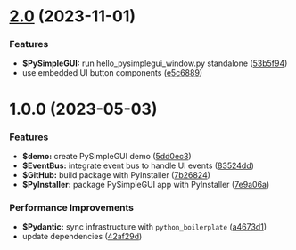 # [2.0](https://github.com/johnnymillergh/pysimplegui_boilerplate/compare/1.0.0...2.0) (2023-11-01)


### Features

* **$PySimpleGUI:** run hello_pysimplegui_window.py standalone ([53b5f94](https://github.com/johnnymillergh/pysimplegui_boilerplate/commit/53b5f9482a97497b6f6af174a84bf7b5389ad1b4))
* use embedded UI button components ([e5c6889](https://github.com/johnnymillergh/pysimplegui_boilerplate/commit/e5c6889ab5c89258d1d92bd296cc8732c7d8b40e))



# 1.0.0 (2023-05-03)


### Features

* **$demo:** create PySimpleGUI demo ([5dd0ec3](https://github.com/johnnymillergh/pysimplegui_boilerplate/commit/5dd0ec3da66dc429638c73883fe760731c9df3d7))
* **$EventBus:** integrate event bus to handle UI events ([83524dd](https://github.com/johnnymillergh/pysimplegui_boilerplate/commit/83524ddddf978e8e9964e1c7e5489ad35625fdbc))
* **$GitHub:** build package with PyInstaller ([7b26824](https://github.com/johnnymillergh/pysimplegui_boilerplate/commit/7b26824a1a53dc0df1abdfb5ebfcb406844e5e8e))
* **$PyInstaller:** package PySimpleGUI app with PyInstaller ([7e9a06a](https://github.com/johnnymillergh/pysimplegui_boilerplate/commit/7e9a06ae1d38f65c8db86b7e9bfdbf571e7589fc))


### Performance Improvements

* **$Pydantic:** sync infrastructure with `python_boilerplate` ([a4673d1](https://github.com/johnnymillergh/pysimplegui_boilerplate/commit/a4673d1267f9ac39ad2aedf6d847ba4cff539b45))
* update dependencies ([42af29d](https://github.com/johnnymillergh/pysimplegui_boilerplate/commit/42af29d3e41131a79121fba4fa47ad93f70f7e84))
